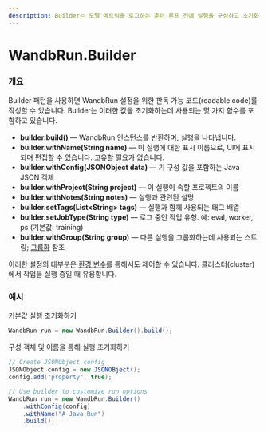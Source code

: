```yaml
---
description: Builder는 모델 메트릭을 로그하는 훈련 루프 전에 실행을 구성하고 초기화하는 데 사용됩니다.
---
```


# WandbRun.Builder

###  **개요**

Builder 패턴을 사용하면 WandbRun 설정을 위한 판독 가능 코드\(readable code\)를 작성할 수 있습니다. Builder는 이러한 값을 초기화하는데 사용되는 몇 가지 함수를 포함하고 있습니다.

* **builder.build\(\)** — WandbRun 인스턴스를 반환하며, 실행을 나타냅니다.
* **builder.withName\(String name\)** — 이 실행에 대한 표시 이름으로, UI에 표시되며 편집할 수 있습니다. 고유할 필요가 없습니다.
* **builder.withConfig\(JSONObject data\)** — 기 구성 값을 포함하는 Java JSON 객체
* **builder.withProject\(String project\)** — 이 실행이 속할 프로젝트의 이름
* **builder.withNotes\(String notes\)** — 실행과 관련된 설명
* **builder.setTags\(List&lt;String&gt; tags\)** — 실행과 함께 사용되는 태그 배열
* **builder.setJobType\(String type\)** — 로그 중인 작업 유형. 예: eval, worker, ps \(기본값: training\)
* **builder.withGroup\(String group\)** — 다른 실행을 그룹화하는데 사용되는 스트링; [그룹화](https://docs.wandb.ai/v/ko/library/grouping) 참조

 이러한 설정의 대부분은 [환경 변수](https://docs.wandb.ai/v/ko/library/environment-variables)를 통해서도 제어할 수 있습니다. 클러스터\(cluster\)에서 작업을 실행 중일 때 유용합니다.

### **예시**

 기본값 실행 초기화하기

```java
WandbRun run = new WandbRun.Builder().build();
```

구성 객체 및 이름을 통해 실행 초기화하기

```java
// Create JSONObject config
JSONObject config = new JSONOBject();
config.add("property", true);

// Use builder to customize run options
WandbRun run = new WandbRun.Builder()
    .withConfig(config)
    .withName("A Java Run")
    .build();
```

 



